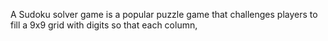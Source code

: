 A Sudoku solver game is a popular puzzle game that challenges players to fill a 9x9 grid with digits so that each column,
